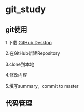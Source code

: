 # git_study
## git使用
1.下载 [GitHub Desktop](https://desktop.github.com/)

2.在GitHub新建Repository

3.clone到本地

4.修改内容

5.填写summary，commit to master

## 代码管理